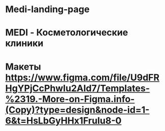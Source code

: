 # Medi-landing-page
# MEDI - Косметологические клиники
# Макеты https://www.figma.com/file/U9dFRHgYPjCcPhwIu2AId7/Templates-%2319.-More-on-Figma.info-(Copy)?type=design&node-id=1-6&t=HsLbGyHHx1FruIu8-0
